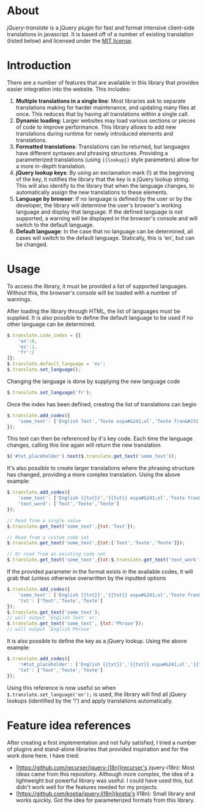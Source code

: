 # About
*jQuery-translate* is a jQuery plugin for fast and format intensive client-side translations in javascript. It is based off of a number of existing translation (listed below) and licensed under the [MIT license](http://www.opensource.org/licenses/mit-license.php).

# Introduction
There are a number of features that are available in this library that provides easier integration into the website. This includes:

1. **Multiple translations in a single line**: Most libraries ask to separate translations making for harder maintenance, and updating many files at once. This reduces that by having all translations within a single call.
1. **Dynamic loading**: Larger websites may load various sections or pieces of code to improve performance. This library allows to add new translations during runtime for newly introduced elements and translations.
1. **Formatted translations**: Translations can be returned, but languages have different syntaxes and phrasing structures. Providing a parameterized translations (using `{{lookup}}` style parameters) allow for a more in-depth translation.
1. **jQuery lookup keys**: By using an exclamation mark (!) at the beginning of the key, it notifies the library that the key is a jQuery lookup string. This will also identify to the library that when the language changes, to automatically assign the new translations to these elements.
1. **Language by browser**: If no language is defined by the user or by the developer, the library will determine the user's browser's working language and display that language. If the defined language is not supported, a warning will be displayed in the browser's console and will switch to the default language.
1. **Default language**: In the case that no language can be determined, all cases will switch to the default language. Statically, this is 'en', but can be changed.

# Usage
To access the library, it must be provided a list of supported languages. Without this, the browser's console will be loaded with a number of warnings.

After loading the library through HTML, the list of languages must be supplied. It is also possible to define the default language to be used if no other language can be determined.

```javascript
$.translate.code_index = {[
    'en':0,
    'es':1,
    'fr':2
]};
$.translate.default_language = 'es';
$.translate.set_language();
```

Changing the language is done by supplying the new language code

```javascript
$.translate.set_language('fr');
```

Once the index has been defined, creating the list of translations can begin

```javascript
$.translate.add_codes({
    'some_text': ['English Text','Texte espa#&241;ol','Texte fran&#231;ais']
});
```

This text can then be referenced by it's key code. Each time the language changes, calling this line again will return the new translation.

```javascript
$('#txt_placeholder').text($.translate.get_text('some_text'));
```

It's also possible to create larger translations where the phrasing structure has changed, providing a more complex translation. Using the above example:

```javascript
$.translate.add_codes({
    'some_text': ['English {{txt}}','{{txt}} espa#&241;ol','Texte fran&#231;ais'],
    'text_word': ['Text','Texte','Texte']
});

// Read from a single value
$.translate.get_text('some_text',{txt:'Text'});

// Read from a custom code set
$.translate.get_text('some_text',{txt:['Text','Texte','Texte']});

// Or read from an existing code set
$.translate.get_text('some_text',{txt:$.translate.get_text('text_work')});
```

If the provided parameter in the format exists in the available codes, it will grab that (unless otherwise overwritten by the inputted options

```javascript
$.translate.add_codes({
    'some_text': ['English {{txt}}','{{txt}} espa#&241;ol','Texte fran&#231;ais'],
    'txt': ['Text','Texte','Texte']
});
$.translate.get_text('some_text');
// will output 'English Text' or:
$.translate.get_text('some_text', {txt:'Phrase'});
// will output 'English Phrase'
```

It is also possible to define the key as a jQuery lookup. Using the above example:

```javascript
$.translate.add_codes({
    '!#txt_placeholder': ['English {{txt}}','{{txt}} espa#&241;ol','{{txt}} fran&#231;ais'],
    'txt': ['Text','Texte','Texte']
});
```

Using this reference is now useful so when `$.translate.set_language('en');` is used, the library will find all jQuery lookups (identified by the '!') and apply translations automatically.

# Feature idea references
After creating a first implementation and not fully satisfied, I tried a number of plugins and stand-alone libraries that provided inspiration and for the work done here. I have tried:
- [https://github.com/recurser/jquery-i18n](recurser's jquery-i18n): Most ideas came from this repository. Although more complex, the idea of a lightweight but powerful library was useful. I could have used this, but didn't work well for the features needed for my projects.
- [https://github.com/kostia/jquery.li18n](kostia's li18n): Small library and works quickly. Got the idea for parameterized formats from this library.
